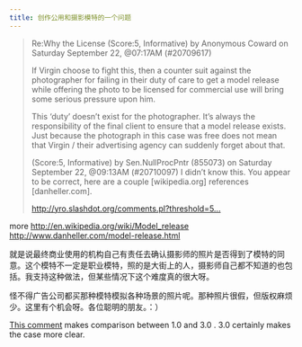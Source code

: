 ```yaml
---
title: 创作公用和摄影模特的一个问题
---
```


<blockquote>
  <p>Re:Why the License (Score:5, Informative)
   by Anonymous Coward on Saturday September 22, @07:17AM (#20709617)</p>
  
  <p>If Virgin choose to fight this, then a counter suit against the photographer for failing in their duty of care to get a model release while offering the photo to be licensed for commercial use will bring some serious pressure upon him.</p>
  
  <p>This &#8216;duty&#8217; doesn&#8217;t exist for the photographer. It&#8217;s always the responsibility of the final client to ensure that a model release exists. Just because the photograph in this case was free does not mean that Virgin / their advertising agency can suddenly forget about that.</p>
  
  <p>(Score:5, Informative)
  by Sen.NullProcPntr (855073) on Saturday September 22, @09:13AM (#20710097)
  I didn&#8217;t know this. You appear to be correct, here are a couple [wikipedia.org] references [danheller.com].</p>
  
  <p><a href="http://yro.slashdot.org/comments.pl?threshold=5&amp;mode=thread&amp;commentsort=0&amp;op=Change&amp;sid=305437">http://yro.slashdot.org/comments.pl?threshold=5...</a></p>
</blockquote>

<p>more 
<a href="http://en.wikipedia.org/wiki/Model_release">http://en.wikipedia.org/wiki/Model_release</a>
<a href="http://www.danheller.com/model-release.html">http://www.danheller.com/model-release.html</a></p>

<p>就是说最终商业使用的机构自己有责任去确认摄影师的照片是否得到了模特的同意。这个模特不一定是职业模特，照的是大街上的人，摄影师自己都不知道的也包括。我支持这种做法，但某些情况下这个难度真的很大呀。</p>

<p>怪不得广告公司都买那种模特模拟各种场景的照片呢。那种照片很假，但版权麻烦少。这里有个机会呀。各位聪明的朋友。：）</p>

<p><a href="http://yro.slashdot.org/comments.pl?sid=305437&amp;cid=20709887">This comment</a> makes comparison between 1.0 and 3.0 . 3.0 certainly makes the case more clear.</p>
